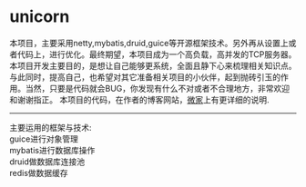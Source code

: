 # unicorn  
本项目，主要采用netty,mybatis,druid,guice等开源框架技术。另外再从设置上或者代码上，进行优化。最终期望，本项目成为一个高负载，高并发的TCP服务器。本项目开发主要目的，是想让自己能够更系统，全面且静下心来梳理相关知识点。与此同时，提高自己，也希望对其它准备相关项目的小伙伴，起到抛砖引玉的作用。当然，只要是代码就会BUG，你发现有什么不对或者不合理地方，非常欢迎和谢谢指正。
本项目的代码，在作者的博客网站，[微家](http://www.wejias.com/html/article/article-list-9.html "微家-网络编程")上有更详细的说明.

---
主要运用的框架与技术:  
guice进行对象管理    
mybatis进行数据库操作   
druid做数据库连接池    
redis做数据缓存    
